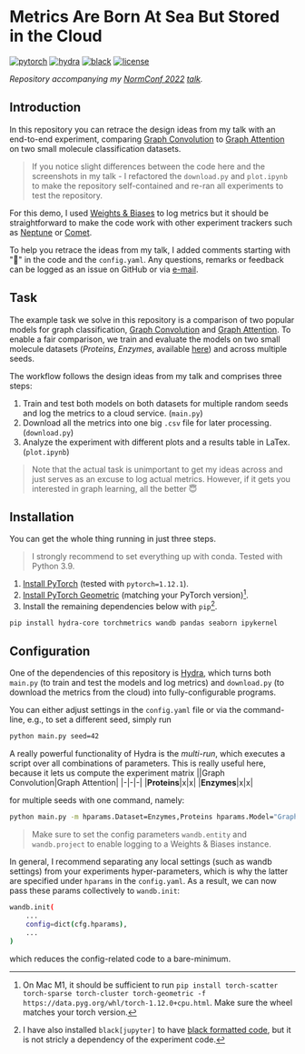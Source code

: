 # Metrics Are Born At Sea But Stored in the Cloud

[![pytorch](https://img.shields.io/badge/PyTorch_1.12.1+-ee4c2c?logo=pytorch&logoColor=white)](https://pytorch.org/get-started/locally/)
[![hydra](https://img.shields.io/badge/Config-Hydra_1.2-89b8cd)](https://hydra.cc/)
[![black](https://img.shields.io/badge/Code%20Style-Black-black.svg?labelColor=gray)](https://black.readthedocs.io/en/stable/)
[![license](https://img.shields.io/badge/License-MIT-green.svg?labelColor=gray)](https://github.com/ashleve/lightning-hydra-template#license)

*Repository accompanying my [NormConf 2022](https://normconf.com/) [talk]().*

## Introduction
In this repository you can retrace the design ideas from my talk with an end-to-end experiment, comparing [Graph Convolution](https://arxiv.org/abs/1609.02907) to [Graph Attention](https://arxiv.org/abs/1710.10903) on two small molecule classification datasets.

> If you notice slight differences between the code here and the screenshots in my talk - I refactored the `download.py` and `plot.ipynb` to make the repository self-contained and re-ran all experiments to test the repository.

For this demo, I used [Weights & Biases](https://wandb.ai/site) to log metrics but it should be straightforward to make the code work with other experiment trackers such as [Neptune](https://neptune.ai/product/experiment-tracking) or [Comet](https://www.comet.com/site/products/ml-experiment-tracking/).

To help you retrace the ideas from my talk, I added comments starting with "🤔" in the code and the `config.yaml`. Any questions, remarks or feedback can be logged as an issue on GitHub or via [e-mail](mailto:luismueller2309@gmail.com).

## Task
The example task we solve in this repository is a comparison of two popular models for graph classification, [Graph Convolution](https://arxiv.org/abs/1609.02907) and [Graph Attention](https://arxiv.org/abs/1710.10903). To enable a fair comparison, we train and evaluate the models on two small molecule datasets (*Proteins*, *Enzymes*, available [here](https://chrsmrrs.github.io/datasets/docs/datasets/)) and across multiple seeds.

The workflow follows the design ideas from my talk and comprises three steps:

1. Train and test both models on both datasets for multiple random seeds and log the metrics to a cloud service. (`main.py`)
2. Download all the metrics into one big `.csv` file for later processing. (`download.py`)
3. Analyze the experiment with different plots and a results table in LaTex. (`plot.ipynb`)

> Note that the actual task is unimportant to get my ideas across and just serves as an excuse to log actual metrics. However, if it gets you interested in graph learning, all the better 😇

## Installation
You can get the whole thing running in just three steps.

> I strongly recommend to set everything up with conda. Tested with Python 3.9.

1. [Install PyTorch](https://pytorch.org/get-started/locally/) (tested with `pytorch=1.12.1`).
2. [Install PyTorch Geometric](https://pytorch-geometric.readthedocs.io/en/latest/notes/installation.html) (matching your PyTorch version)[^1].
3. Install the remaining dependencies below with `pip`[^2].

```bash
pip install hydra-core torchmetrics wandb pandas seaborn ipykernel
```

[^1]: On Mac M1, it should be sufficient to run `pip install torch-scatter torch-sparse torch-cluster torch-geometric -f https://data.pyg.org/whl/torch-1.12.0+cpu.html`. Make sure the wheel matches your torch version.

[^2]: I have also installed `black[jupyter]` to have [black formatted code](https://github.com/psf/black), but it is not stricly a dependency of the experiment code.

## Configuration
One of the dependencies of this repository is [Hydra](https://hydra.cc/), which turns both `main.py` (to train and test the models and log metrics) and `download.py` (to download the metrics from the cloud) into fully-configurable programs.

You can either adjust settings in the `config.yaml` file or via the command-line, e.g., to set a different seed, simply run
```bash
python main.py seed=42
```
A really powerful functionality of Hydra is the *multi-run*, which executes a script over all combinations of parameters. This is really useful here, because it lets us compute the experiment matrix
||Graph Convolution|Graph Attention|
|-|-|-|
|**Proteins**|x|x|
|**Enzymes**|x|x|

for multiple seeds with one command, namely:
```bash
python main.py -m hparams.Dataset=Enzymes,Proteins hparams.Model="Graph Convolution","Graph Attention" hparams.seed=91,17,44
```

> Make sure to set the config parameters `wandb.entity` and `wandb.project` to enable logging to a Weights & Biases instance.

In general, I recommend separating any local settings (such as wandb settings) from your experiments hyper-parameters, which is why the latter are specified under `hparams` in the `config.yaml`. As a result, we can now pass these params collectively to `wandb.init`:
```bash
wandb.init(
    ...
    config=dict(cfg.hparams),
    ...
)
```
which reduces the config-related code to a bare-minimum.